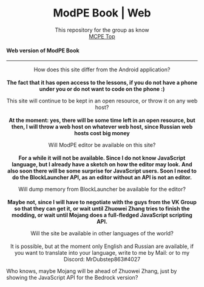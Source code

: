 <h1 align="center">ModPE Book | Web</h1>

<p align="center">
This repository for the group as know
	<br>
	<a href="https://vk.com/mcpe_top">MCPE Top</a>
</p>
<h4> Web version of ModPE Book</h4>

***

<p align="center">
How does this site differ from the Android application?
<br>
<br>
<strong>The fact that it has open access to the lessons, if you do not have a phone under you or do not want to code on the phone :)</strong>
</p>

<p align="center">
This site will continue to be kept in an open resource, or throw it on any web host?
<br>
<br>
<strong>At the moment: yes, there will be some time left in an open resource, but then, I will throw a web host on whatever web host, since Russian web hosts cost big money</strong>
</p>

<p align="center">
Will ModPE editor be available on this site?
	<br>
	<br>
	<strong>
		For a while it will not be available. Since I do not know JavaScript language, but I already have a sketch on how the editor may look. And also soon there will be some surprise for JavaScript users. Soon I need to do the BlockLauncher API, as an editor without an API is not an editor.
	</strong>
</p>

<p align="center">
Will dump memory from BlockLauncher be available for the editor?
<br>
<br>
<strong>
Maybe not, since I will have to negotiate with the guys from the VK Group so that they can get it, or wait until Zhuowei Zhang tries to finish the modding, or wait until Mojang does a full-fledged JavaScript scripting API.
</strong>
</p>

<p align="center">
Will the site be available in other languages of the world?
<br>
<br>
It is possible, but at the moment only English and Russian are available, if you want to translate into your language, write to me by Mail:<mrdubstep863@mail.ru> or to my Discord: MrDubstep863#4027

  

Who knows, maybe Mojang will be ahead of Zhuowei Zhang, just by showing the JavaScript API for the Bedrock version?
<!--stackedit_data:
eyJoaXN0b3J5IjpbLTg1NjYwOTE1OSwtNjc0MTQ2MzI2LC04Nz
UxMjEwNTFdfQ==
-->